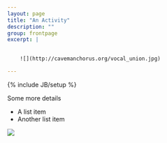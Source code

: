 ```yaml
---
layout: page
title: "An Activity"
description: ""
group: frontpage
excerpt: |
    

    ![](http://cavemanchorus.org/vocal_union.jpg)

---
```

{% include JB/setup %}


Some more details
- A list item
- Another list item

![](http://cavemanchorus.org/images/tempchristmas2012.jpg)